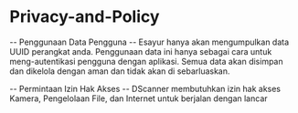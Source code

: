 # Privacy-and-Policy

-- Penggunaan Data Pengguna --
Esayur hanya akan mengumpulkan data UUID perangkat anda. Penggunaan data ini hanya sebagai cara untuk meng-autentikasi pengguna dengan aplikasi. Semua data akan disimpan dan dikelola dengan aman dan tidak akan di sebarluaskan.


-- Permintaan Izin Hak Akses --
DScanner membutuhkan izin hak akses Kamera, Pengelolaan File, dan Internet untuk berjalan dengan lancar
